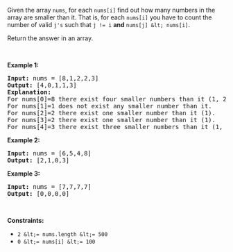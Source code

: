 Given the array `` nums ``, for each `` nums[i] `` find out how many numbers in the array are smaller than it. That is, for each `` nums[i] `` you have to count the number of valid `` j's ``&nbsp;such that&nbsp;`` j != i `` __and__ `` nums[j] &lt; nums[i] ``.

Return the answer in an array.

&nbsp;

__Example 1:__

<pre>
<strong>Input:</strong> nums = [8,1,2,2,3]
<strong>Output:</strong> [4,0,1,1,3]
<strong>Explanation:</strong> 
For nums[0]=8 there exist four smaller numbers than it (1, 2, 2 and 3). 
For nums[1]=1 does not exist any smaller number than it.
For nums[2]=2 there exist one smaller number than it (1). 
For nums[3]=2 there exist one smaller number than it (1). 
For nums[4]=3 there exist three smaller numbers than it (1, 2 and 2).
</pre>

__Example 2:__

<pre>
<strong>Input:</strong> nums = [6,5,4,8]
<strong>Output:</strong> [2,1,0,3]
</pre>

__Example 3:__

<pre>
<strong>Input:</strong> nums = [7,7,7,7]
<strong>Output:</strong> [0,0,0,0]
</pre>

&nbsp;

__Constraints:__

*   `` 2 &lt;= nums.length &lt;= 500 ``
*   `` 0 &lt;= nums[i] &lt;= 100 ``